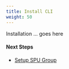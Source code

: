 ```yaml
---
title: Install CLI
weight: 50
---
```


Installation ... goes here

#### Next Steps
* <a href="../../tasks/create-spu-group/">Setup SPU Group</a>